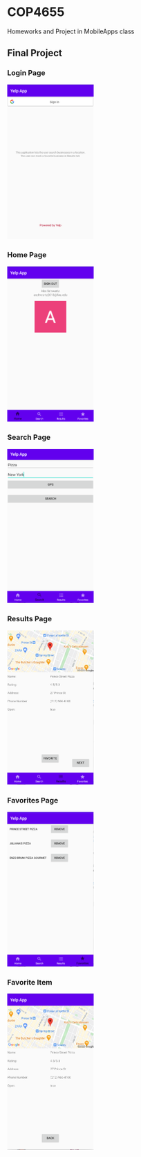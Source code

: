 # COP4655 #
Homeworks and Project in MobileApps class
## Final Project ##

<html>
  <h3>Login Page</h3>
  <img src="https://github.com/aschwartz2018/COP4655/blob/main/readMePics/pic1.png" width="200">
  <br>
</html>

<html>
  <h3>Home Page</h3>
  <img src="https://github.com/aschwartz2018/COP4655/blob/main/readMePics/pic2.png" width="200">
  <br>
</html>

<html>
  <h3>Search Page</h3>
  <img src="https://github.com/aschwartz2018/COP4655/blob/main/readMePics/pic3.png" width="200">
  <br>
</html>

<html>
  <h3>Results Page</h3>
  <img src="https://github.com/aschwartz2018/COP4655/blob/main/readMePics/pic4.png" width="200">
  <br>
</html>

<html>
  <h3>Favorites Page</h3>
  <img src="https://github.com/aschwartz2018/COP4655/blob/main/readMePics/pic5.png" width="200">
  <br>
</html>

<html>
  <h3>Favorite Item</h3>
  <img src="https://github.com/aschwartz2018/COP4655/blob/main/readMePics/pic6.png" width="200">
</html>
